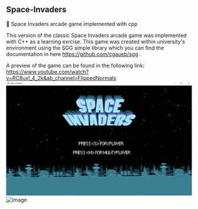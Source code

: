 ## Space-Invaders
👾 Space Invaders arcade game implemented with cpp

This version of the classic Space Invaders arcade game was implemented with C++ as a learning exrcise.
This game was created within university's environment using the SGG simple library which you can find the documentation in here https://github.com/cgaueb/sgg . 

A preview of the game can be found in the following link: https://www.youtube.com/watch?v=RC8uxl_4_2k&ab_channel=FlippedNormals
![Screenshot](Screenshot.png)
![image](https://user-images.githubusercontent.com/33905101/154718658-2447986e-edc9-4c89-9e91-70c854268b33.png)

